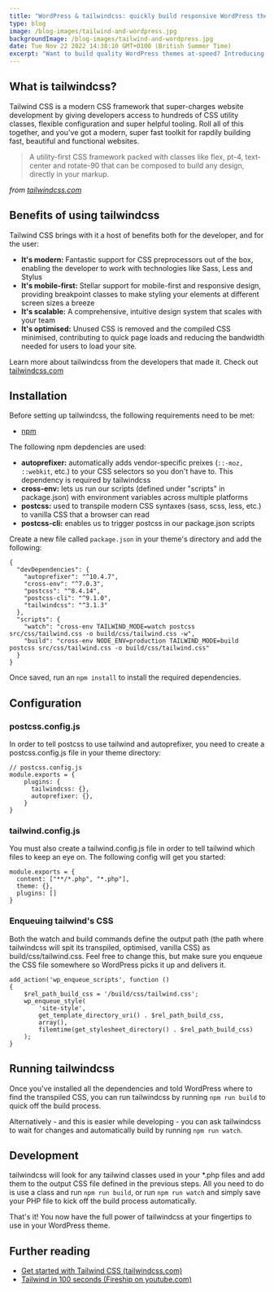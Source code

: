 ```yaml
---
title: "WordPress & tailwindcss: quickly build responsive WordPress themes"
type: blog
image: /blog-images/tailwind-and-wordpress.jpg
backgroundImage: /blog-images/tailwind-and-wordpress.jpg
date: Tue Nov 22 2022 14:38:10 GMT+0100 (British Summer Time)
excerpt: "Want to build quality WordPress themes at-speed? Introducing: tailwindcss"
---
```


## What is tailwindcss?

Tailwind CSS is a modern CSS framework that super-charges website development by giving developers access to hundreds of CSS utility classes, flexible configuration and super helpful tooling. Roll all of this together, and you've got a modern, super fast toolkit for rapdily building fast, beautiful and functional websites.

> A utility-first CSS framework packed with classes like flex, pt-4, text-center and rotate-90 that can be composed to build any design, directly in your markup.

_from [tailwindcss.com](https://tailwindcss.com/)_

## Benefits of using tailwindcss

Tailwind CSS brings with it a host of benefits both for the developer, and for the user:

- **It's modern:** Fantastic support for CSS preprocessors out of the box, enabling the developer to work with technologies like Sass, Less and Stylus
- **It's mobile-first:** Stellar support for mobile-first and responsive design, providing breakpoint classes to make styling your elements at different screen sizes a breeze
- **It's scalable:** A comprehensive, intuitive design system that scales with your team
- **It's optimised:** Unused CSS is removed and the compiled CSS minimised, contributing to quick page loads and reducing the bandwidth needed for users to load your site.

Learn more about tailwindcss from the developers that made it. Check out [tailwindcss.com](https://tailwindcss.com/)

## Installation

Before setting up tailwindcss, the following requirements need to be met:

- [npm](https://docs.npmjs.com/cli/v7/configuring-npm/install)

The following npm depdencies are used:

- **autoprefixer:** automatically adds vendor-specific preixes (`::-moz, ::webkit`, etc.) to your CSS selectors so you don't have to. This dependency is required by tailwindcss
- **cross-env:** lets us run our scripts (defined under "scripts" in package.json) with environment variables across multiple platforms
- **postcss:** used to transpile modern CSS syntaxes (sass, scss, less, etc.) to vanilla CSS that a browser can read
- **postcss-cli:** enables us to trigger postcss in our package.json scripts

Create a new file called `package.json` in your theme's directory and add the following:

```
{
  "devDependencies": {
    "autoprefixer": "^10.4.7",
    "cross-env": "^7.0.3",
    "postcss": "^8.4.14",
    "postcss-cli": "^9.1.0",
    "tailwindcss": "^3.1.3"
  },
  "scripts": {
    "watch": "cross-env TAILWIND_MODE=watch postcss src/css/tailwind.css -o build/css/tailwind.css -w",
    "build": "cross-env NODE_ENV=production TAILWIND_MODE=build postcss src/css/tailwind.css -o build/css/tailwind.css"
  }
}
```

Once saved, run an `npm install` to install the required dependencies.

## Configuration

### postcss.config.js

In order to tell postcss to use tailwind and autoprefixer, you need to create a postcss.config.js file in your theme directory:

```
// postcss.config.js
module.exports = {
    plugins: {
      tailwindcss: {},
      autoprefixer: {},
    }
}
```

### tailwind.config.js

You must also create a tailwind.config.js file in order to tell tailwind which files to keep an eye on. The following config will get you started:

```
module.exports = {
  content: ["**/*.php", "*.php"],
  theme: {},
  plugins: []
}
```

### Enqueuing tailwind's CSS

Both the watch and build commands define the output path (the path where tailwindcss will spit its transpiled, optimised, vanilla CSS) as build/css/tailwind.css. Feel free to change this, but make sure you enqueue the CSS file somewhere so WordPress picks it up and delivers it.

```
add_action('wp_enqueue_scripts', function ()
{
    $rel_path_build_css = '/build/css/tailwind.css';
    wp_enqueue_style(
        'site-style',
        get_template_directory_uri() . $rel_path_build_css,
        array(),
        filemtime(get_stylesheet_directory() . $rel_path_build_css)
    );
}
```

## Running tailwindcss

Once you've installed all the dependencies and told WordPress where to find the transpiled CSS, you can run tailwindcss by running `npm run build` to quick off the build process.

Alternatively - and this is easier while developing - you can ask tailwindcss to wait for changes and automatically build by running `npm run watch`.

## Development

tailwindcss will look for any tailwind classes used in your \*.php files and add them to the output CSS file defined in the previous steps. All you need to do is use a class and run `npm run build`, or run `npm run watch` and simply save your PHP file to kick off the build process automatically.

That's it! You now have the full power of tailwindcss at your fingertips to use in your WordPress theme.

## Further reading

- [Get started with Tailwind CSS (tailwindcss.com)](https://tailwindcss.com/docs/installation/using-postcss)
- [Tailwind in 100 seconds (Fireship on youtube.com)](https://www.youtube.com/watch?v=mr15Xzb1Ook)
